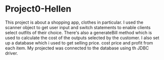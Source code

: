 # Project0-Hellen
This project is about a shopping app, clothes in particular. I used the scanner object to get user input and switch statements to enable clients select outfits of their choice. There's also a generateBill method which is used to calculate the cost of the outputs selected by the customer. I also set up a database which i used to get selling price. cost price and profit from each item. My projected was connected to the database using th JDBC driver.
